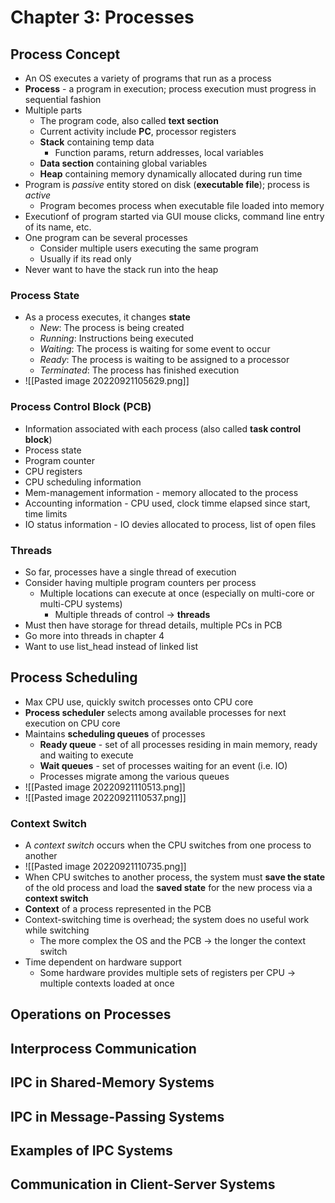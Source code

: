 # Chapter 3: Processes
## Process Concept
- An OS executes a variety of programs that run as a process
- **Process** - a program in execution; process execution must progress in sequential fashion
- Multiple parts
	- The program code, also called **text section**
	- Current activity include **PC**, processor registers
	- **Stack** containing temp data
		- Function params, return addresses, local variables
	- **Data section** containing global variables
	- **Heap** containing memory dynamically allocated during run time
- Program is *passive* entity stored on disk (**executable file**); process is *active*
	- Program becomes process when executable file loaded into memory
- Executionf of program started via GUI mouse clicks, command line entry of its name, etc.
- One program can be several processes
	- Consider multiple users executing the same program
	- Usually if its read only
- Never want to have the stack run into the heap
### Process State
- As a process executes, it changes **state**
	- *New*: The process is being created
	- *Running*: Instructions being executed
	- *Waiting*: The process is waiting for some event to occur
	- *Ready*: The process is waiting to be assigned to a processor
	- *Terminated*: The process has finished execution
- ![[Pasted image 20220921105629.png]]
### Process Control Block (PCB)
- Information associated with each process (also called **task control block**)
- Process state
- Program counter
- CPU registers
- CPU scheduling information
- Mem-management information - memory allocated to the process
- Accounting information - CPU used, clock timme elapsed since start, time limits
- IO status information - IO devies allocated to process, list of open files
### Threads
- So far, processes have a single thread of execution
- Consider having multiple program counters per process
	- Multiple locations can execute at once (especially on multi-core or multi-CPU systems)
		- Multiple threads of control -> **threads**
- Must then have storage for thread details, multiple PCs in PCB
- Go more into threads in chapter 4
- Want to use list_head instead of linked list
## Process Scheduling
- Max CPU use, quickly switch processes onto CPU core
- **Process scheduler** selects among available processes for next execution on CPU core
- Maintains **scheduling queues** of processes
	- **Ready queue** - set of all processes residing in main memory, ready and waiting to execute
	- **Wait queues** - set of processes waiting for an event (i.e. IO)
	- Processes migrate among the various queues
- ![[Pasted image 20220921110513.png]]
- ![[Pasted image 20220921110537.png]]
### Context Switch
- A *context switch* occurs when the CPU switches from one process to another
- ![[Pasted image 20220921110735.png]]
- When CPU switches to another process, the system must **save the state** of the old process and load the **saved state** for the new process via a **context switch**
- **Context** of a process represented in the PCB
- Context-switching time is overhead; the system does no useful work while switching
	- The more complex the OS and the PCB -> the longer the context switch
- Time dependent on hardware support
	- Some hardware provides multiple sets of registers per CPU -> multiple contexts loaded at once
## Operations on Processes
## Interprocess Communication
## IPC in Shared-Memory Systems
## IPC in Message-Passing Systems
## Examples of IPC Systems
## Communication in Client-Server Systems